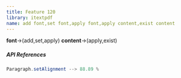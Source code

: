 ```yaml
---
title: Feature 120
library: itextpdf
name: add font,set font,apply font,apply content,exist content
---
```


**font**->(add,set,apply) **content**->(apply,exist) 

##### API References

```java
Paragraph.setAlignment --> 88.89 %
```

